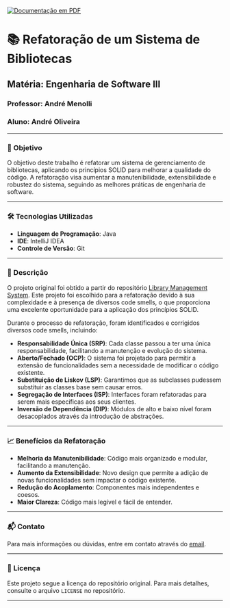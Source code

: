[![Documentação em PDF](https://img.shields.io/badge/Documentação-PDF-red)](https://drive.google.com/file/d/1sChw06XwaJVlNIn_RYH2vhZNpnHk5CDA/view?usp=sharing)

# 📚 Refatoração de um Sistema de Bibliotecas

## Matéria: Engenharia de Software III
### Professor: André Menolli
### Aluno: André Oliveira

---

### 🎯 Objetivo

O objetivo deste trabalho é refatorar um sistema de gerenciamento de bibliotecas, aplicando os princípios SOLID para melhorar a qualidade do código. A refatoração visa aumentar a manutenibilidade, extensibilidade e robustez do sistema, seguindo as melhores práticas de engenharia de software.

---

### 🛠️ Tecnologias Utilizadas

- **Linguagem de Programação**: Java
- **IDE**: IntelliJ IDEA
- **Controle de Versão**: Git

---

### 🌟 Descrição

O projeto original foi obtido a partir do repositório [Library Management System](https://github.com/mohitme379/Library-Management-System). Este projeto foi escolhido para a refatoração devido à sua complexidade e à presença de diversos code smells, o que proporciona uma excelente oportunidade para a aplicação dos princípios SOLID.

Durante o processo de refatoração, foram identificados e corrigidos diversos code smells, incluindo:

- **Responsabilidade Única (SRP)**: Cada classe passou a ter uma única responsabilidade, facilitando a manutenção e evolução do sistema.
- **Aberto/Fechado (OCP)**: O sistema foi projetado para permitir a extensão de funcionalidades sem a necessidade de modificar o código existente.
- **Substituição de Liskov (LSP)**: Garantimos que as subclasses pudessem substituir as classes base sem causar erros.
- **Segregação de Interfaces (ISP)**: Interfaces foram refatoradas para serem mais específicas aos seus clientes.
- **Inversão de Dependência (DIP)**: Módulos de alto e baixo nível foram desacoplados através da introdução de abstrações.

---

### 📈 Benefícios da Refatoração

- **Melhoria da Manutenibilidade**: Código mais organizado e modular, facilitando a manutenção.
- **Aumento da Extensibilidade**: Novo design que permite a adição de novas funcionalidades sem impactar o código existente.
- **Redução do Acoplamento**: Componentes mais independentes e coesos.
- **Maior Clareza**: Código mais legível e fácil de entender.

---

### 📬 Contato

Para mais informações ou dúvidas, entre em contato através do [email](mailto:andre.oliveira@discente.uenp.edu.br).

---

### 📜 Licença

Este projeto segue a licença do repositório original. Para mais detalhes, consulte o arquivo `LICENSE` no repositório.

---
```
